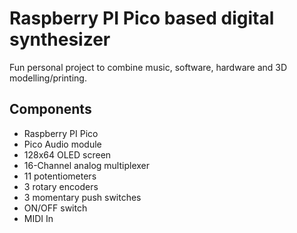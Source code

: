 # Raspberry PI Pico based digital synthesizer

Fun personal project to combine music, software, hardware and 3D modelling/printing.

## Components

- Raspberry PI Pico
- Pico Audio module
- 128x64 OLED screen
- 16-Channel analog multiplexer
- 11 potentiometers
- 3 rotary encoders
- 3 momentary push switches
- ON/OFF switch
- MIDI In